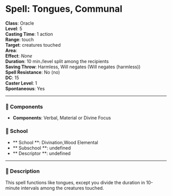 
# Spell: Tongues, Communal
**Class**: Oracle  
**Level**: 5  
**Casting Time**: 1 action  
**Range**: touch  
**Target**: creatures touched  
**Area**:   
**Effect**: _None_  
**Duration**: 10 min./level split among the recipients  
**Saving Throw**: Harmless, Will negates (Will negates (harmless))  
**Spell Resistance**: No (no)  
**DC**: 15  
**Caster Level**: 1  
**Spontaneous**: Yes

---

### 🔮 Components
- **Components**: Verbal, Material or Divine Focus

### 🏫 School
- ** School **: Divination,Wood Elemental
- ** Subschool **: undefined
- ** Descriptor **: undefined
---

### 📜 Description
This spell functions like tongues, except you divide the duration in 10-minute intervals among the creatures touched.
